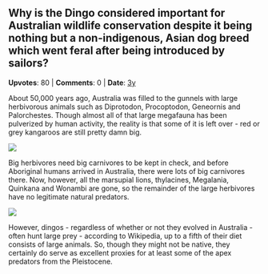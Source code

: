 ## Why is the Dingo considered important for Australian wildlife conservation despite it being nothing but a non-indigenous, Asian dog breed which went feral after being introduced by sailors?
    
**Upvotes**: 80 | **Comments**: 0 | **Date**: [3y](https://www.quora.com/Why-is-the-Dingo-considered-important-for-Australian-wildlife-conservation-despite-it-being-nothing-but-a-non-indigenous-Asian-dog-breed-which-went-feral-after-being-introduced-by-sailors/answer/Gary-Meaney)

About 50,000 years ago, Australia was filled to the gunnels with large herbivorous animals such as Diprotodon, Procoptodon, Geneornis and Palorchestes. Though almost all of that large megafauna has been pulverized by human activity, the reality is that some of it is left over - red or grey kangaroos are still pretty damn big.

![](https://qph.fs.quoracdn.net/main-qimg-b0271c856f44c2a67e6906ee57c80644-lq)

Big herbivores need big carnivores to be kept in check, and before Aboriginal humans arrived in Australia, there were lots of big carnivores there. Now, however, all the marsupial lions, thylacines, Megalania, Quinkana and Wonambi are gone, so the remainder of the large herbivores have no legitimate natural predators.

![](https://qph.fs.quoracdn.net/main-qimg-24acf2ca3c8043d203ea7db0530ad713-lq)

However, dingos - regardless of whether or not they evolved in Australia - often hunt large prey - according to Wikipedia, up to a fifth of their diet consists of large animals. So, though they might not be native, they certainly do serve as excellent proxies for at least some of the apex predators from the Pleistocene.


